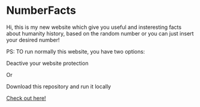 # NumberFacts
Hi, this is my new website which give you useful and insteresting facts about humanity history, based on the random number or you can just insert your desired number!


PS: TO run normally this website, you have two options:


Deactive your website protection


Or


Download this repository and run it locally


<a href="https://number-facts-steel.vercel.app/" target="_blank">Check out here!</a>
